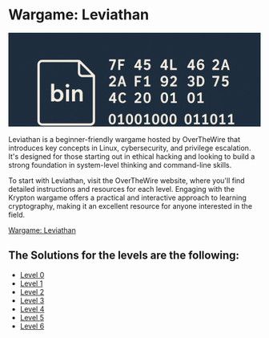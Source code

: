 # Wargame: Leviathan

![Banner](Binary_banner_0.png)

Leviathan is a beginner-friendly wargame hosted by OverTheWire that introduces key concepts in Linux, cybersecurity, and privilege escalation. It's designed for those starting out in ethical hacking and looking to build a strong foundation in system-level thinking and command-line skills.

To start with Leviathan, visit the OverTheWire website, where you'll find detailed instructions and resources for each level. Engaging with the Krypton wargame offers a practical and interactive approach to learning cryptography, making it an excellent resource for anyone interested in the field.

[Wargame: Leviathan](https://overthewire.org/wargames/leviathan/)

## The Solutions for the levels are the following:

- [Level 0](Levels/Leviathan0.md)
- [Level 1](Levels/Leviathan1.md)
- [Level 2](Levels/Leviathan2.md)
- [Level 3](Levels/Leviathan3.md)
- [Level 4](Levels/Leviathan4.md)
- [Level 5](Levels/Leviathan5.md)
- [Level 6](Levels/Leviathan6.md)
